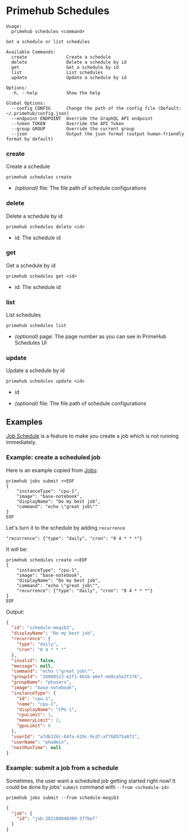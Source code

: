 
# Primehub Schedules

```
Usage: 
  primehub schedules <command>

Get a schedule or list schedules

Available Commands:
  create               Create a schedule
  delete               Delete a schedule by id
  get                  Get a schedule by id
  list                 List schedules
  update               Update a schedule by id

Options:
  -h, --help           Show the help

Global Options:
  --config CONFIG      Change the path of the config file (Default: ~/.primehub/config.json)
  --endpoint ENDPOINT  Override the GraphQL API endpoint
  --token TOKEN        Override the API Token
  --group GROUP        Override the current group
  --json               Output the json format (output human-friendly format by default)

```


### create

Create a schedule


```
primehub schedules create
```
 

* *(optional)* file: The file path of schedule configurations




### delete

Delete a schedule by id


```
primehub schedules delete <id>
```

* id: The schedule id
 




### get

Get a schedule by id


```
primehub schedules get <id>
```

* id: The schedule id
 




### list

List schedules


```
primehub schedules list
```
 

* *(optional)* page: The page number as you can see in PrimeHub Schedules UI




### update

Update a schedule by id


```
primehub schedules update <id>
```

* id
 

* *(optional)* file: The file path of schedule configurations



 

## Examples

[Job Schedule](https://docs.primehub.io/docs/job-scheduling-feature) is a feature to make you create a job which is not
running immediately.

### Example: create a scheduled job

Here is an example copied from [Jobs](jobs.md):

```
primehub jobs submit <<EOF
{
    "instanceType": "cpu-1",
    "image": "base-notebook",
    "displayName": "Do my best job",
    "command": "echo \"great job\""
}
EOF
```

Let's turn it to the schedule by adding `recurrence`

```
"recurrence": {"type": "daily", "cron": "0 4 * * *"}
```

It will be:

```
primehub schedules create <<EOF
{
    "instanceType": "cpu-1",
    "image": "base-notebook",
    "displayName": "Do my best job",
    "command": "echo \"great job\"",
    "recurrence": {"type": "daily", "cron": "0 4 * * *"}
}
EOF
```

Output:

```json
{
  "id": "schedule-moqib3",
  "displayName": "Do my best job",
  "recurrence": {
    "type": "daily",
    "cron": "0 4 * * *"
  },
  "invalid": false,
  "message": null,
  "command": "echo \"great job\"",
  "groupId": "2b080113-e2f1-4b1b-a6ef-eb0ca5e2f376",
  "groupName": "phusers",
  "image": "base-notebook",
  "instanceType": {
    "id": "cpu-1",
    "name": "cpu-1",
    "displayName": "CPU 1",
    "cpuLimit": 1,
    "memoryLimit": 2,
    "gpuLimit": 0
  },
  "userId": "a7db12dc-04fa-419c-9cd7-af768575a871",
  "userName": "phadmin",
  "nextRunTime": null
}
```

### Example: submit a job from a schedule

Sometimes, the user want a scheduled job getting started right now! It could be done by jobs' `submit` command
with `--from <schedule-id>`

```
primehub jobs submit --from schedule-moqib3
```
```json
{
  "job": {
    "id": "job-202108040309-3f7bef"
  }
}
```